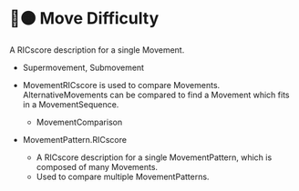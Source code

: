 # 🔷🟠 Move Difficulty

A RICscore description for a single Movement.

- Supermovement, Submovement

- MovementRICscore is used to compare Movements. AlternativeMovements can be compared to find a Movement which fits in a MovementSequence.
    - MovementComparison

- MovementPattern.RICscore
    - A RICscore description for a single MovementPattern, which is composed of many Movements.
    - Used to compare multiple MovementPatterns.
